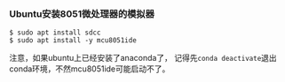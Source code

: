 ### Ubuntu安装8051微处理器的模拟器

```
$ sudo apt install sdcc
$ sudo apt install -y mcu8051ide
```

注意，如果ubuntu上已经安装了anaconda了，
记得先`conda deactivate`退出conda环境，不然mcu8051ide可能启动不了。

